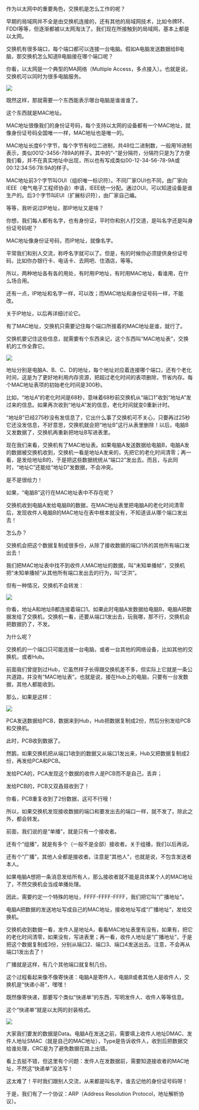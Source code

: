 作为以太网中的重要角色，交换机是怎么工作的呢？

早期的局域网并不全是由交换机连接的，还有其他的局域网技术，比如令牌环、FDDI等等，但逐渐都被以太网淘汰了。我们现在所接触到的局域网，基本上都是以太网。

交换机有很多端口，每个端口都可以连接一台电脑。假如A电脑发送数据给B电脑，那交换机怎么知道B电脑接在哪个端口呢？

你看，以太网是一个典型的MA网络（Multiple Access，多点接入）。也就是说，交换机可以同时为很多电脑服务。

![](https://pic2.zhimg.com/v2-1285b69106676e7e189ded2d741134c1_r.jpg)

既然这样，那就需要一个东西能表示哪台电脑是谁谁谁了。

这个东西就是MAC地址。

MAC地址很像我们的身份证号码，每个支持以太网的设备都有一个MAC地址，就像身份证号码全国唯一一样，MAC地址也是唯一的。

MAC地址长度6个字节，每个字节有8位二进制，共48位二进制数，一般用16进制表示，类似0012-3456-789A的样子。其中的“-”是分隔符，分隔符只是为了方便我们看，并不在真实地址中出现，所以也有写成类似00-12-34-56-78-9A或00:12:34:56:78:9A的样子。

MAC地址前3个字节叫OUI（组织唯一标识符）。不同厂家OUI也不同，由厂家向IEEE（电气电子工程师协会）申请，IEEE统一分配。通过OUI，可以知道设备是谁生产的。后3个字节叫EUI（扩展标识符），由厂家自己编。

等等，我听说过IP地址，那IP地址又是啥？

你想，我们每人都有名字，也有身份证，平时你和别人打交道，是叫名字还是叫身份证号码呢？

MAC地址像身份证号码，而IP地址，就像名字。

平常我们和别人交流，称呼名字就可以了。但是，有的时候你必须提供身份证号码，比如你办银行卡、电话卡、去网吧、住酒店，等等。

所以，两种地址各有各的用处，有时用IP地址，有时用MAC地址，看谁用，在什么场合用。

还有一点，IP地址和名字一样，可以改；而MAC地址和身份证号码一样，不能改。

关于IP地址，以后再详细讨论它。

有了MAC地址，交换机只需要记住每个端口所接着的MAC地址是谁，就行了。

交换机要记住这些信息，就需要有个东西来记，这个东西叫“MAC地址表”，交换机的工作全靠它。

![](https://pic2.zhimg.com/v2-a6533e66eca43febccdc221c3e639f99_r.jpg)

地址分别是电脑A、B、C、D的地址，每个地址对应着连接哪个端口，还有个老化时间，这是为了更好地利用内存资源，把超过老化时间的表项删除，节省内存。每个MAC地址表项的初始老化时间是300秒。

比如，“地址A”的老化时间是68秒，意味着68秒前交换机从“端口1”收到“地址A”发过来的信息。如果再次收到“地址A”发的信息，老化时间就变0重新计时。

“地址B”已经275秒没有发信息了，它出什么事了交换机可不关心，只要再过25秒它还没发信息，不好意思，交换机就会把“地址B”这行从表里删除！以后，电脑B又发数据了，交换机再重新把地址B写进表里。

现在我们来看，交换机有了MAC地址表。如果电脑A发送数据给电脑B，电脑A发的数据被交换机收到，交换机一看是地址A发来的，先把它的老化时间清零；再一看，是发给地址B的，于是把这些数据统统从“端口2”发出去。而且，与此同时，“地址C”还能给“地址D”发数据，不会冲突。

是不是很给力！

如果，“电脑B”这行在MAC地址表中不存在呢？

交换机收到电脑A发给电脑B的数据，在MAC地址表里把电脑A的老化时间清零后，发现收件人电脑B的MAC地址在表中根本就没有，不知道该从哪个端口发出去！

怎么办？

交换机会把这个数据复制成很多份，从除了接收数据的端口1外的其他所有端口发出去！

我们把MAC地址表中找不到收件人MAC地址的数据，叫“未知单播帧”，交换机把“未知单播帧”从其他所有端口发出去的行为，叫“泛洪”。

但有一种情况，交换机不会转发：

![](https://pic4.zhimg.com/v2-40977c6603adf958b336a3a0af05731b_r.jpg)

你看，地址A和地址B都连接着端口1。如果此时电脑A发数据给电脑B，电脑A把数据发给了交换机，交换机一看，还要从端口1发出去，玩我哪，那不行，交换机会把数据扔了，不发。

为什么呢？

交换机的一个端口只可能连接一台电脑，或者一台其他的网络设备，比如其他的交换机，或者Hub。

前面我们曾提到过Hub，它虽然样子长得跟交换机差不多，但实际上它就是一条公共道路，并没有“MAC地址表”。也就是说，接在Hub上的电脑，只要有一台发数据，其他人都能收到。

那么，如果是这样：

![](https://pic4.zhimg.com/v2-d8b0bd2b071af3a33e739b86eb006ac7_r.jpg)

PCA发送数据给PCB，数据来到Hub，Hub把数据复制成2份，然后分别发给PCB和交换机。

此时，PCB收到数据了。

然鹅，如果交换机把从端口1收到的数据又从端口1发出来，Hub又把数据复制成2份，再发给PCA和PCB。

发给PCA的，PCA发现这个数据的收件人是PCB而不是自己，丢弃；

发给PCB的，PCB又双叒叕收到了！

你看，PCB重复收到了2份数据，这可不行哦！

所以，如果交换机发现接收数据的端口和要发出去的端口一样，就不发了。除此之外，都会转发。

前面，我们说的是“单播”，就是只有一个接收者。

还有个“组播”，就是有多个（一般不是全部）接收者。关于组播，我们以后再说。

还有个“广播”，其他人全都是接收者。注意是“其他人”，也就是说，不包含发送者本人。

如果电脑A想把一条消息发给所有人，那么接收者就不能是具体某个人的MAC地址了，不然交换机会当成单播处理。

因此，需要约定一个特殊的地址，FFFF-FFFF-FFFF，我们把它叫“广播地址”。

电脑A把数据的发送地址写成自己的MAC地址，接收地址写成“广播地址”，发给交换机。

交换机收到数据一看，发件人是地址A，看看MAC地址表里有没有，如果有，把它的老化时间清零，如果没有，写进表里；再一看，收件人地址是“广播地址”，于是把这个数据复制成3份，分别从端口2、端口3、端口4发送出去。注意，不会再从端口1发出去了！

广播就是这样，有几个其他端口就复制几份。

这个过程看起来像不像寄快递：电脑A是寄件人，电脑B或者其他人是收件人，交换机是“快递小哥”，嘿嘿！

既然像寄快递，那要写个类似“快递单”的东西，写明发件人、收件人等等信息。

这个“快递单”就是以太网的封装格式。

![](https://pic4.zhimg.com/v2-57378908c96065f0c8c6742ad72f0077_r.jpg)

大家我们要发的数据是Data。电脑A在发送之前，需要填上收件人地址DMAC、发件人地址SMAC（就是自己的MAC地址），Type是告诉收件人，收到后把数据交给谁处理，CRC是为了避免数据在路上出错。

看上去挺不错，但这里有个问题：发件人在发数据前，需要知道接收者的MAC地址，不然这“快递单”没法写！

这太难了！平时我们跟别人交流，从来都是叫名字，谁去记他的身份证号码呀！

于是，我们有了一个协议：ARP（Address Resolution Protocol，地址解析协议）。